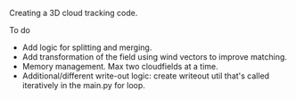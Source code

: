 Creating a 3D cloud tracking code.

To do
- Add logic for splitting and merging. 
- Add transformation of the field using wind vectors to improve matching.
- Memory management. Max two cloudfields at a time.
- Additional/different write-out logic: create writeout util that's called iteratively in the main.py for loop.
  



